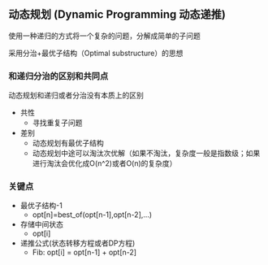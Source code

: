 ## 动态规划 (Dynamic Programming 动态递推)

使用一种递归的方式将一个复杂的问题，分解成简单的子问题

采用分治+最优子结构（Optimal substructure）的思想

### 和递归分治的区别和共同点

动态规划和递归或者分治没有本质上的区别

- 共性
  - 寻找重复子问题
- 差别
  - 动态规划有最优子结构
  - 动态规划中途可以淘汰次优解（如果不淘汰，复杂度一般是指数级；如果进行淘汰会优化成O(n^2)或者O(n)的复杂度）

### 关键点

- 最优子结构-1
  - opt[n]=best_of(opt[n-1],opt[n-2],...)
- 存储中间状态
  - opt[i]
- 递推公式(状态转移方程或者DP方程)
  - Fib: opt[i] = opt[n-1] + opt[n-2]